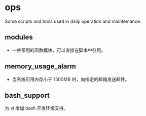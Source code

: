 # ops

Some scripts and tools used in daily operation and maintemance.

## modules

- 一些常用的函数模块，可以直接在脚本中引用。

## memory_usage_alarm

- 当系统可用内存小于 1500MB 时，向指定的邮箱发送邮件。

## bash_support

为 vi 增加 bash 开发环境支持。

